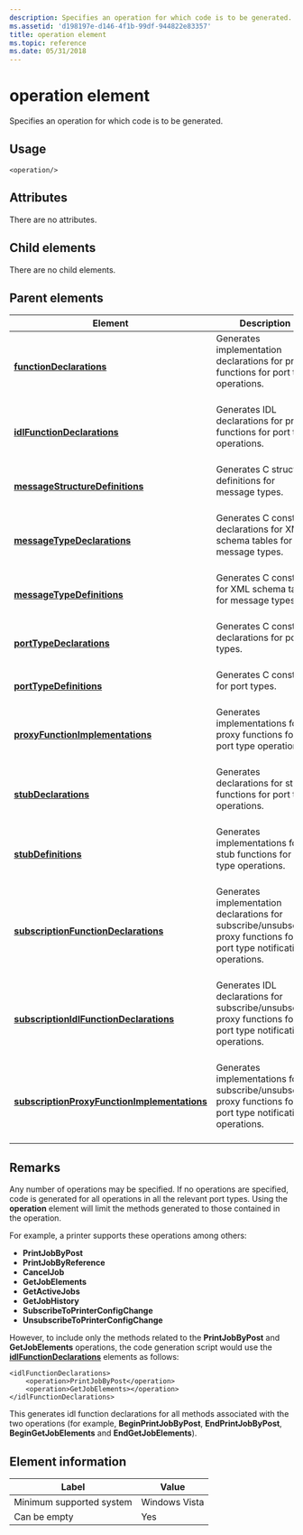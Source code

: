 ```yaml
---
description: Specifies an operation for which code is to be generated.
ms.assetid: 'd198197e-d146-4f1b-99df-944822e83357'
title: operation element
ms.topic: reference
ms.date: 05/31/2018
---
```


# operation element

Specifies an operation for which code is to be generated.

## Usage

``` syntax
<operation/>
```

## Attributes

There are no attributes.

## Child elements

There are no child elements.

## Parent elements



| Element                                                                                                 | Description                                                                                                                                   |
|---------------------------------------------------------------------------------------------------------|-----------------------------------------------------------------------------------------------------------------------------------------------|
| [**functionDeclarations**](functiondeclarations.md)<br/>                                         | Generates implementation declarations for proxy functions for port type operations.<br/> <br/>                                    |
| [**idlFunctionDeclarations**](idlfunctiondeclarations.md)<br/>                                   | Generates IDL declarations for proxy functions for port type operations.<br/> <br/>                                               |
| [**messageStructureDefinitions**](messagestructuredefinitions.md)<br/>                           | Generates C structure definitions for message types.<br/> <br/>                                                                   |
| [**messageTypeDeclarations**](messagetypedeclarations.md)<br/>                                   | Generates C constant declarations for XML schema tables for message types.<br/> <br/>                                             |
| [**messageTypeDefinitions**](messagetypedefinitions.md)<br/>                                     | Generates C constants for XML schema tables for message types.<br/> <br/>                                                         |
| [**portTypeDeclarations**](porttypedeclarations.md)<br/>                                         | Generates C constant declarations for port types.<br/> <br/>                                                                      |
| [**portTypeDefinitions**](porttypedefinitions.md)<br/>                                           | Generates C constants for port types.<br/> <br/>                                                                                  |
| [**proxyFunctionImplementations**](proxyfunctionimplementations.md)<br/>                         | Generates implementations for proxy functions for port type operations.<br/> <br/>                                                |
| [**stubDeclarations**](stubdeclarations.md)<br/>                                                 | Generates declarations for stub functions for port type operations.<br/> <br/>                                                    |
| [**stubDefinitions**](stubdefinitions.md)<br/>                                                   | Generates implementations for stub functions for port type operations.<br/> <br/>                                                 |
| [**subscriptionFunctionDeclarations**](subscriptionfunctiondeclarations.md)<br/>                 | Generates implementation declarations for subscribe/unsubscribe proxy functions for port type notification operations.<br/> <br/> |
| [**subscriptionIdlFunctionDeclarations**](subscriptionidlfunctiondeclarations.md)<br/>           | Generates IDL declarations for subscribe/unsubscribe proxy functions for port type notification operations.<br/> <br/>            |
| [**subscriptionProxyFunctionImplementations**](subscriptionproxyfunctionimplementations.md)<br/> | Generates implementations for subscribe/unsubscribe proxy functions for port type notification operations.<br/> <br/>             |



## Remarks

Any number of operations may be specified. If no operations are specified, code is generated for all operations in all the relevant port types. Using the **operation** element will limit the methods generated to those contained in the operation.

For example, a printer supports these operations among others:

-   **PrintJobByPost**
-   **PrintJobByReference**
-   **CancelJob**
-   **GetJobElements**
-   **GetActiveJobs**
-   **GetJobHistory**
-   **SubscribeToPrinterConfigChange**
-   **UnsubscribeToPrinterConfigChange**

However, to include only the methods related to the **PrintJobByPost** and **GetJobElements** operations, the code generation script would use the [**idlFunctionDeclarations**](idlfunctiondeclarations.md) elements as follows:

``` syntax
<idlFunctionDeclarations>
    <operation>PrintJobByPost</operation>
    <operation>GetJobElements></operation>
</idlFunctionDeclarations>
```

This generates idl function declarations for all methods associated with the two operations (for example, **BeginPrintJobByPost**, **EndPrintJobByPost**, **BeginGetJobElements** and **EndGetJobElements**).

## Element information



| Label | Value |
|-------------------------------------|---------------|
| Minimum supported system<br/> | Windows Vista |
| Can be empty                        | Yes           |



 

 




